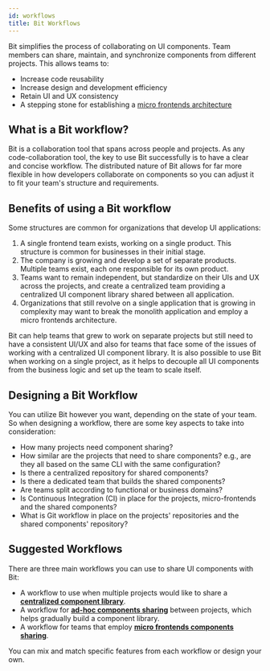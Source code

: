 ```yaml
---
id: workflows
title: Bit Workflows
---
```


Bit simplifies the process of collaborating on UI components. Team members can share, maintain, and synchronize components from different projects.
This allows teams to:

- Increase code reusability
- Increase design and development efficiency
- Retain UI and UX consistency
- A stepping stone for establishing a [micro frontends architecture](https://martinfowler.com/articles/micro-frontends.html)

## What is a Bit workflow?

Bit is a collaboration tool that spans across people and projects. As any code-collaboration tool, the key to use Bit successfully is to have a clear and concise workflow. The distributed nature of Bit allows for far more flexible in how developers collaborate on components so you can adjust it to fit your team's structure and requirements.

## Benefits of using a Bit workflow

Some structures are common for organizations that develop UI applications: 

1. A single frontend team exists, working on a single product. This structure is common for businesses in their initial stage.  
1. The company is growing and develop a set of separate products.  Multiple teams exist, each one responsible for its own product.  
1. Teams want to remain independent, but standardize on their UIs and UX across the projects, and create a centralized team providing a centralized UI component library shared between all application.
1. Organizations that still revolve on a single application that is growing in complexity may want to break the monolith application and employ a micro frontends architecture.

Bit can help teams that grew to work on separate projects but still need to have a consistent UI/UX and also for teams that face some of the issues of working with a centralized UI component library. It is also possible to use Bit when working on a single project, as it helps to decouple all UI components from the business logic and set up the team to scale itself.

## Designing a Bit Workflow

You can utilize Bit however you want, depending on the state of your team. So when designing a workflow, there are some key aspects to take into consideration:

- How many projects need component sharing?
- How similar are the projects that need to share components? e.g., are they all based on the same CLI with the same configuration?
- Is there a centralized repository for shared components?  
- Is there a dedicated team that builds the shared components?
- Are teams split according to functional or business domains?
- Is Continuous Integration (CI) in place for the projects, micro-frontends and the shared components?
- What is Git workflow in place on the projects' repositories and the shared components' repository?

## Suggested Workflows

There are three main workflows you can use to share UI components with Bit:

- A workflow to use when multiple projects would like to share a [**centralized component library**](/docs/workflows/centralized).
- A workflow for [**ad-hoc components sharing**](/docs/workflows/projects) between projects, which helps gradually build a component library.
- A workflow for teams that employ [**micro frontends components sharing**](/docs/workflows/microfrontends).

You can mix and match specific features from each workflow or design your own.
